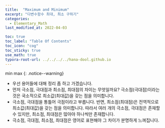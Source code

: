 ```yaml
---
title:  "Maximum and Minimum"
excerpt: "다변수함수 최대, 최소 구하기"
categories:
  - Elementary_Math
last_modified_at: 2022-04-03

toc: true
toc_label: "Table Of Contents"
toc_icon: "cog"
toc_sticky: true
use_math: true
typora-root-url: ../../../../hana-dool.github.io
---
```


 min max 
{: .notice--warning}

- 우선 용어들에 대해 정리 좀 하고 가겠습니다. 
- 먼저 극소점, 극대점과 최소점, 최대점의 차이는 무엇일까요? 극소점(극대점)이라는 것은 국소적으로 최소값(최대값)을 갖는 점을 의미합니다. 
- 극소점, 극대점을 통틀어 극점이라고 부릅니다. 반면, 최소점(최대점)은 전역적으로 최소값(최대값)을 갖는 점을 의미합니다. 따라서 여러 개의 극소점, 극대점은 존재할 수 있지만, 최소점, 최대점은 많아야 하나씩만 존재합니다. 
- 극소점, 극대점, 최소점, 최대점은 영어로 표현해야 그 차이가 분명하게 느껴집니다. 
